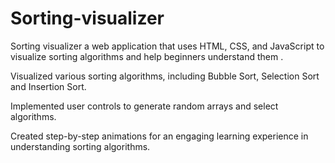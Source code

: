 # Sorting-visualizer
Sorting visualizer a web application that uses HTML, CSS, and JavaScript to visualize sorting algorithms and help beginners understand them .      

Visualized various sorting algorithms, including Bubble Sort, Selection Sort and Insertion Sort.

Implemented user controls to generate random arrays and select algorithms.

Created step-by-step animations for an engaging learning experience in understanding sorting algorithms.
